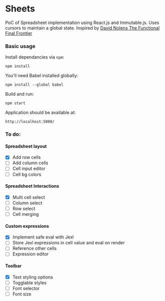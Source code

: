 # Sheets

PoC of Spreadsheet implementation using React.js and Immutable.js. Uses cursors to maintain a global state. Inspired by [David Nolens The Functional Final Frontier](http://www.infoq.com/presentations/om-clojurescript-facebook-react)

### Basic usage

Install dependancies via `npm`:

`npm install`

You'll need Babel installed globally:

`npm install --global babel`

Build and run:

`npm start`

Application should be available at:

`http://localhost:5000/`

### To do:

#### Spreadsheet layout

  - [x] Add row cells
  - [ ] Add column cells
  - [ ] Cell input editor
  - [ ] Cell bg colors

#### Spreadsheet Interactions

  - [x] Multi cell select
  - [ ] Column select
  - [ ] Row select
  - [ ] Cell merging

#### Custom expressions

- [x] Implement safe eval with Jexl
- [ ] Store Jexl expressions in cell value and eval on render
- [ ] Reference other cells
- [ ] Expression editor

#### Toolbar

- [x] Text styling options
- [ ] Togglable styles
- [ ] Font selector
- [ ] Font size
